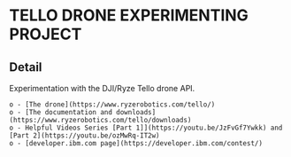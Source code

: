 # TELLO DRONE EXPERIMENTING PROJECT

## Detail

Experimentation with the DJI/Ryze Tello drone API.  

    o - [The drone](https://www.ryzerobotics.com/tello/)
    o - [The documentation and downloads](https://www.ryzerobotics.com/tello/downloads)
    o - Helpful Videos Series [Part 1]](https://youtu.be/JzFvGf7Ywkk) and [Part 2](https://youtu.be/ozMwRq-IT2w)
    o - [developer.ibm.com page](https://developer.ibm.com/contest/)
